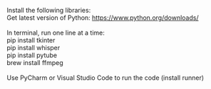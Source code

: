 Install the following libraries: 
<br/>
Get latest version of Python: https://www.python.org/downloads/
<br/><br/>
In terminal, run one line at a time:
<br/>
pip install tkinter <br/>
pip install whisper <br/>
pip install pytube <br/>
brew install ffmpeg
<br/><br/>
Use PyCharm or Visual Studio Code to run the code (install runner)
